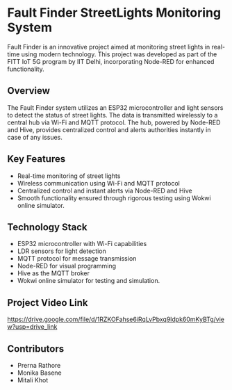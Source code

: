 # Fault Finder StreetLights Monitoring System

Fault Finder is an innovative project aimed at monitoring street lights in real-time using modern technology. This project was developed as part of the FITT IoT 5G program by IIT Delhi, incorporating Node-RED for enhanced functionality.

## Overview

The Fault Finder system utilizes an ESP32 microcontroller and light sensors to detect the status of street lights. The data is transmitted wirelessly to a central hub via Wi-Fi and MQTT protocol. The hub, powered by Node-RED and Hive, provides centralized control and alerts authorities instantly in case of any issues. 

## Key Features

- Real-time monitoring of street lights
- Wireless communication using Wi-Fi and MQTT protocol
- Centralized control and instant alerts via Node-RED and Hive
- Smooth functionality ensured through rigorous testing using Wokwi online simulator.

## Technology Stack

- ESP32 microcontroller with Wi-Fi capabilities
- LDR sensors for light detection
- MQTT protocol for message transmission
- Node-RED for visual programming
- Hive as the MQTT broker
- Wokwi online simulator for testing and simulation.

## Project Video Link
https://drive.google.com/file/d/1RZKOFahse6iRqLvPbxq9ldpk60mKyBTg/view?usp=drive_link

## Contributors

- Prerna Rathore
- Monika Basene
- Mitali Khot
